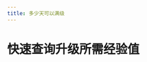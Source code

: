 ```yaml
---
title: 多少天可以满级
---
```


# 快速查询升级所需经验值

<GenshinLevelExp />

<script setup lang="ts">
import GenshinLevelExp from "@GenshinLevelExp";
</script>
